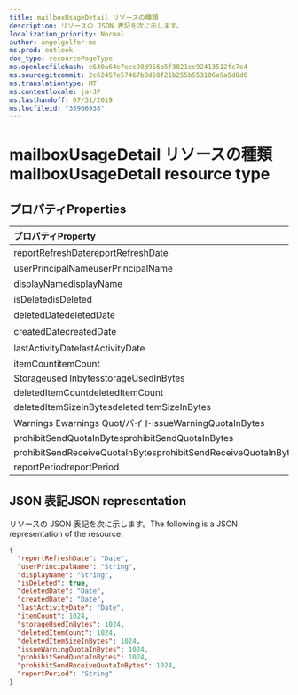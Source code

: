 ```yaml
---
title: mailboxUsageDetail リソースの種類
description: リソースの JSON 表記を次に示します。
localization_priority: Normal
author: angelgolfer-ms
ms.prod: outlook
doc_type: resourcePageType
ms.openlocfilehash: e630a64e7ece98d956a5f3821ec92413512fc7e4
ms.sourcegitcommit: 2c62457e57467b8d50f21b255b553106a9a5d8d6
ms.translationtype: MT
ms.contentlocale: ja-JP
ms.lasthandoff: 07/31/2019
ms.locfileid: "35966938"
---
```

# <a name="mailboxusagedetail-resource-type"></a><span data-ttu-id="c1ae6-103">mailboxUsageDetail リソースの種類</span><span class="sxs-lookup"><span data-stu-id="c1ae6-103">mailboxUsageDetail resource type</span></span>

## <a name="properties"></a><span data-ttu-id="c1ae6-104">プロパティ</span><span class="sxs-lookup"><span data-stu-id="c1ae6-104">Properties</span></span>

| <span data-ttu-id="c1ae6-105">プロパティ</span><span class="sxs-lookup"><span data-stu-id="c1ae6-105">Property</span></span>                        | <span data-ttu-id="c1ae6-106">型</span><span class="sxs-lookup"><span data-stu-id="c1ae6-106">Type</span></span>    |
| :------------------------------ | :------ |
| <span data-ttu-id="c1ae6-107">reportRefreshDate</span><span class="sxs-lookup"><span data-stu-id="c1ae6-107">reportRefreshDate</span></span>               | <span data-ttu-id="c1ae6-108">日付</span><span class="sxs-lookup"><span data-stu-id="c1ae6-108">Date</span></span>    |
| <span data-ttu-id="c1ae6-109">userPrincipalName</span><span class="sxs-lookup"><span data-stu-id="c1ae6-109">userPrincipalName</span></span>               | <span data-ttu-id="c1ae6-110">String</span><span class="sxs-lookup"><span data-stu-id="c1ae6-110">String</span></span>  |
| <span data-ttu-id="c1ae6-111">displayName</span><span class="sxs-lookup"><span data-stu-id="c1ae6-111">displayName</span></span>                     | <span data-ttu-id="c1ae6-112">文字列</span><span class="sxs-lookup"><span data-stu-id="c1ae6-112">String</span></span>  |
| <span data-ttu-id="c1ae6-113">isDeleted</span><span class="sxs-lookup"><span data-stu-id="c1ae6-113">isDeleted</span></span>                       | <span data-ttu-id="c1ae6-114">Boolean</span><span class="sxs-lookup"><span data-stu-id="c1ae6-114">Boolean</span></span> |
| <span data-ttu-id="c1ae6-115">deletedDate</span><span class="sxs-lookup"><span data-stu-id="c1ae6-115">deletedDate</span></span>                     | <span data-ttu-id="c1ae6-116">日付</span><span class="sxs-lookup"><span data-stu-id="c1ae6-116">Date</span></span>    |
| <span data-ttu-id="c1ae6-117">createdDate</span><span class="sxs-lookup"><span data-stu-id="c1ae6-117">createdDate</span></span>                     | <span data-ttu-id="c1ae6-118">日付</span><span class="sxs-lookup"><span data-stu-id="c1ae6-118">Date</span></span>    |
| <span data-ttu-id="c1ae6-119">lastActivityDate</span><span class="sxs-lookup"><span data-stu-id="c1ae6-119">lastActivityDate</span></span>                | <span data-ttu-id="c1ae6-120">日付</span><span class="sxs-lookup"><span data-stu-id="c1ae6-120">Date</span></span>    |
| <span data-ttu-id="c1ae6-121">itemCount</span><span class="sxs-lookup"><span data-stu-id="c1ae6-121">itemCount</span></span>                       | <span data-ttu-id="c1ae6-122">Int64</span><span class="sxs-lookup"><span data-stu-id="c1ae6-122">Int64</span></span>   |
| <span data-ttu-id="c1ae6-123">Storageused Inbytes</span><span class="sxs-lookup"><span data-stu-id="c1ae6-123">storageUsedInBytes</span></span>              | <span data-ttu-id="c1ae6-124">Int64</span><span class="sxs-lookup"><span data-stu-id="c1ae6-124">Int64</span></span>   |
| <span data-ttu-id="c1ae6-125">deletedItemCount</span><span class="sxs-lookup"><span data-stu-id="c1ae6-125">deletedItemCount</span></span>                | <span data-ttu-id="c1ae6-126">Int64</span><span class="sxs-lookup"><span data-stu-id="c1ae6-126">Int64</span></span>   |
| <span data-ttu-id="c1ae6-127">deletedItemSizeInBytes</span><span class="sxs-lookup"><span data-stu-id="c1ae6-127">deletedItemSizeInBytes</span></span>          | <span data-ttu-id="c1ae6-128">Int64</span><span class="sxs-lookup"><span data-stu-id="c1ae6-128">Int64</span></span>   |
| <span data-ttu-id="c1ae6-129">Warnings Ewarnings Quot/バイト</span><span class="sxs-lookup"><span data-stu-id="c1ae6-129">issueWarningQuotaInBytes</span></span>        | <span data-ttu-id="c1ae6-130">Int64</span><span class="sxs-lookup"><span data-stu-id="c1ae6-130">Int64</span></span>   |
| <span data-ttu-id="c1ae6-131">prohibitSendQuotaInBytes</span><span class="sxs-lookup"><span data-stu-id="c1ae6-131">prohibitSendQuotaInBytes</span></span>        | <span data-ttu-id="c1ae6-132">Int64</span><span class="sxs-lookup"><span data-stu-id="c1ae6-132">Int64</span></span>   |
| <span data-ttu-id="c1ae6-133">prohibitSendReceiveQuotaInBytes</span><span class="sxs-lookup"><span data-stu-id="c1ae6-133">prohibitSendReceiveQuotaInBytes</span></span> | <span data-ttu-id="c1ae6-134">Int64</span><span class="sxs-lookup"><span data-stu-id="c1ae6-134">Int64</span></span>   |
| <span data-ttu-id="c1ae6-135">reportPeriod</span><span class="sxs-lookup"><span data-stu-id="c1ae6-135">reportPeriod</span></span>                    | <span data-ttu-id="c1ae6-136">String</span><span class="sxs-lookup"><span data-stu-id="c1ae6-136">String</span></span>  |

## <a name="json-representation"></a><span data-ttu-id="c1ae6-137">JSON 表記</span><span class="sxs-lookup"><span data-stu-id="c1ae6-137">JSON representation</span></span>

<span data-ttu-id="c1ae6-138">リソースの JSON 表記を次に示します。</span><span class="sxs-lookup"><span data-stu-id="c1ae6-138">The following is a JSON representation of the resource.</span></span>

<!-- {
  "blockType": "resource",
  "@odata.type": "microsoft.graph.mailboxUsageDetail"
} -->

```json
{
  "reportRefreshDate": "Date", 
  "userPrincipalName": "String", 
  "displayName": "String", 
  "isDeleted": true, 
  "deletedDate": "Date", 
  "createdDate": "Date", 
  "lastActivityDate": "Date", 
  "itemCount": 1024, 
  "storageUsedInBytes": 1024, 
  "deletedItemCount": 1024,
  "deletedItemSizeInBytes": 1024, 
  "issueWarningQuotaInBytes": 1024, 
  "prohibitSendQuotaInBytes": 1024, 
  "prohibitSendReceiveQuotaInBytes": 1024, 
  "reportPeriod": "String"
}
```
